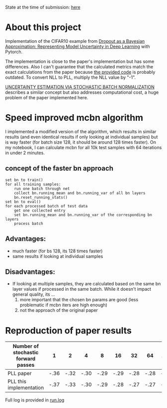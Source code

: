 State at the time of submission: [here](https://github.com/Glutamat42/mcbn-pytorch/tree/e0195368a4a3236ec5e680ca36f59126707eeed5)

# About this project
Implementation of the CIFAR10 example from [Dropout as a Bayesian Approximation: Representing Model Uncertainty in Deep Learning](https://arxiv.org/abs/1802.06455) with Pytorch. 

The implementation is close to the paper's implementation but has some differences. Also I can't guarantee that the calculated metrics match the exact calculations from the paper because [the provided code](https://github.com/icml-mcbn/mcbn/tree/master/code/cifar10) is probably outdated. To convert NLL to PLL, multiply the NLL value by "-1".   

[UNCERTAINTY ESTIMATION VIA STOCHASTIC BATCH NORMALIZATION](https://arxiv.org/abs/1802.04893) describes a similar concept but also addresses computational cost, a huge problem of the paper implemented here.

# Speed improved mcbn algorithm
I implemented a modified version of the algorithm, which results in similar results (and even identical results if only looking at individual samples) but is way faster (for batch size 128, it should be around 128 times faster). On my notebook, I can calculate mcbn for all 10k test samples with 64 iterations in under 2 minutes. 

## concept of the faster bn approach
```
set bn to train()
for all training samples:
    run one batch through net
    collect bn.running_mean and bn.running_var of all bn layers
    bn.reset_running_stats()
set bn to eval()
for each processed batch of test data
    get one collected entry
    set bn.running_mean and bn.running_var of the corresponding bn layers
    process batch
```

## Advantages:
 - much faster (for bs 128, its 128 times faster)
 - same results if looking at individual samples
## Disadvantages:
 - If looking at multiple samples, they are calculated based on the same bn layer values if processed in the same batch.
   While it doesn't impact general quality, its ...
    1) more important that the chosen bn params are good (less problematic if mcbn iters are high enough)
    2) not the approach of the original paper

# Reproduction of paper results
| Number of stochastic forward passes | 1    | 2    | 4    | 8    | 16   | 32   | 64   | 128  | baseline |
|-------------------------------------|------|------|------|------|------|------|------|------|----------|
| PLL paper                           | -.36 | -.32 | -.30 | -.29 | -.29 | -.28 | -.28 | -.28 | -.32     |
| PLL this implementation             | -.37 | -.33 | -.30 | -.29 | -.28 | -.27 | -.27 | -.27 | -.33     |

Full log is provided in [run.log](run.log)


